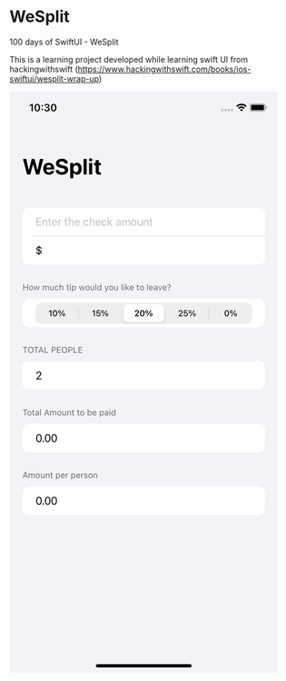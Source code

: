 # WeSplit
100 days of SwiftUI - WeSplit

This is a learning project developed while learning swift UI from hackingwithswift (https://www.hackingwithswift.com/books/ios-swiftui/wesplit-wrap-up)


![alt tag](https://github.com/SwiftCodeCommunity/WeSplit/blob/main/Simulator%20Screen%20Shot%20-%20iPhone%2011%20-%202021-03-20%20at%2022.30.10.png)

